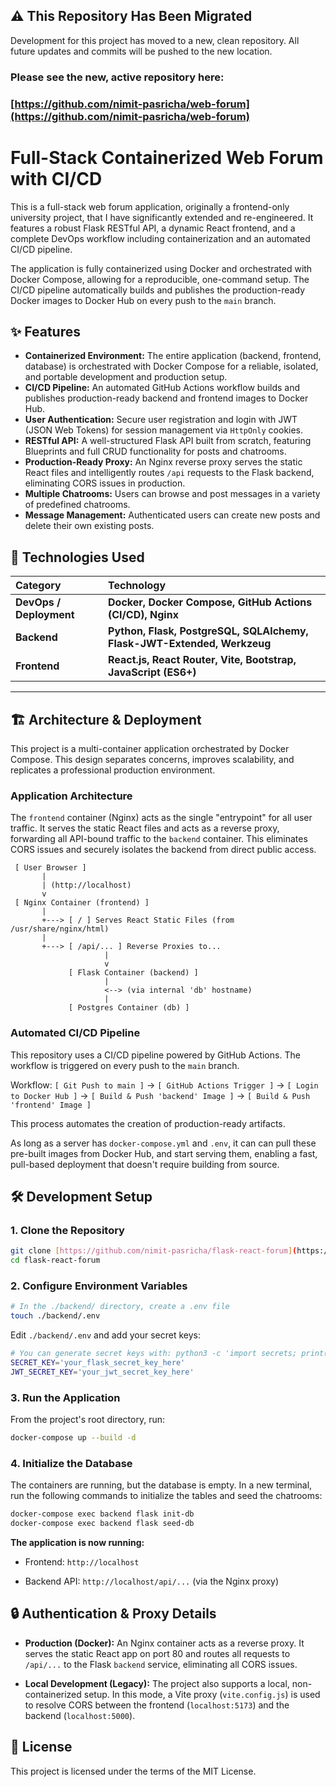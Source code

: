 ## ⚠️ This Repository Has Been Migrated

Development for this project has moved to a new, clean repository. All future updates and commits will be pushed to the new location.

### **Please see the new, active repository here:**
### [https://github.com/nimit-pasricha/web-forum](https://github.com/nimit-pasricha/web-forum)

# Full-Stack Containerized Web Forum with CI/CD

This is a full-stack web forum application, originally a frontend-only university project, that I have significantly extended and re-engineered. It features a robust Flask RESTful API, a dynamic React frontend, and a complete DevOps workflow including containerization and an automated CI/CD pipeline.

The application is fully containerized using Docker and orchestrated with Docker Compose, allowing for a reproducible, one-command setup. The CI/CD pipeline automatically builds and publishes the production-ready Docker images to Docker Hub on every push to the `main` branch.

## ✨ Features

-   **Containerized Environment:** The entire application (backend, frontend, database) is orchestrated with Docker Compose for a reliable, isolated, and portable development and production setup.
-   **CI/CD Pipeline:** An automated GitHub Actions workflow builds and publishes production-ready backend and frontend images to Docker Hub.
-   **User Authentication:** Secure user registration and login with JWT (JSON Web Tokens) for session management via `HttpOnly` cookies.
-   **RESTful API:** A well-structured Flask API built from scratch, featuring Blueprints and full CRUD functionality for posts and chatrooms.
-   **Production-Ready Proxy:** An Nginx reverse proxy serves the static React files and intelligently routes `/api` requests to the Flask backend, eliminating CORS issues in production.
-   **Multiple Chatrooms:** Users can browse and post messages in a variety of predefined chatrooms.
-   **Message Management:** Authenticated users can create new posts and delete their own existing posts.

## 🚀 Technologies Used

| Category | Technology |
| :--- | :--- |
| **DevOps / Deployment** | **Docker, Docker Compose, GitHub Actions (CI/CD), Nginx** |
| **Backend** | **Python, Flask, PostgreSQL, SQLAlchemy, Flask-JWT-Extended, Werkzeug** |
| **Frontend** | **React.js, React Router, Vite, Bootstrap, JavaScript (ES6+)** |

---

## 🏗️ Architecture & Deployment

This project is a multi-container application orchestrated by Docker Compose. This design separates concerns, improves scalability, and replicates a professional production environment.

### Application Architecture

The `frontend` container (Nginx) acts as the single "entrypoint" for all user traffic. It serves the static React files and acts as a reverse proxy, forwarding all API-bound traffic to the `backend` container. This eliminates CORS issues and securely isolates the backend from direct public access.

```
 [ User Browser ]
       |
       | (http://localhost)
       v
 [ Nginx Container (frontend) ]
       |
       +---> [ / ] Serves React Static Files (from /usr/share/nginx/html)
       |
       +---> [ /api/... ] Reverse Proxies to...
                     |
                     v
             [ Flask Container (backend) ]
                     |
                     <--> (via internal 'db' hostname)
                     |
             [ Postgres Container (db) ]
```

### Automated CI/CD Pipeline

This repository uses a CI/CD pipeline powered by GitHub Actions. The workflow is triggered on every push to the `main` branch.

Workflow:
`[ Git Push to main ]` → `[ GitHub Actions Trigger ]` → `[ Login to Docker Hub ]` → `[ Build & Push 'backend' Image ]` → `[ Build & Push 'frontend' Image ]`

This process automates the creation of production-ready artifacts.

As long as a server has `docker-compose.yml` and `.env`, it can can pull these pre-built images from Docker Hub, and start serving them, enabling a fast, pull-based deployment that doesn't require building from source.

## 🛠️ Development Setup

### 1. Clone the Repository

```bash
git clone [https://github.com/nimit-pasricha/flask-react-forum](https://github.com/nimit-pasricha/flask-react-forum)
cd flask-react-forum
```

### 2. Configure Environment Variables

```bash
# In the ./backend/ directory, create a .env file
touch ./backend/.env
```

Edit `./backend/.env` and add your secret keys:

```bash
# You can generate secret keys with: python3 -c 'import secrets; print(secrets.token_hex(32))'
SECRET_KEY='your_flask_secret_key_here' 
JWT_SECRET_KEY='your_jwt_secret_key_here'
```

### 3. Run the Application

From the project's root directory, run:

```bash
docker-compose up --build -d
```

### 4. Initialize the Database

The containers are running, but the database is empty. In a new terminal, run the following commands to initialize the tables and seed the chatrooms:

```bash
docker-compose exec backend flask init-db
docker-compose exec backend flask seed-db
```

**The application is now running:**
- Frontend: `http://localhost`

- Backend API: `http://localhost/api/...` (via the Nginx proxy)

## 🔒 Authentication & Proxy Details

- **Production (Docker):** An Nginx container acts as a reverse proxy. It serves the static React app on port 80 and routes all requests to `/api/...` to the Flask `backend` service, eliminating all CORS issues.

- **Local Development (Legacy):** The project also supports a local, non-containerized setup. In this mode, a Vite proxy (`vite.config.js`) is used to resolve CORS between the frontend (`localhost:5173`) and the backend (`localhost:5000`).

</details>

## 📄 License
This project is licensed under the terms of the MIT License.
